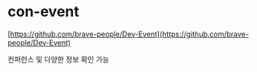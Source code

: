 # con-event

[https://github.com/brave-people/Dev-Event](https://github.com/brave-people/Dev-Event)

컨퍼런스 및 다양한 정보 확인 가능